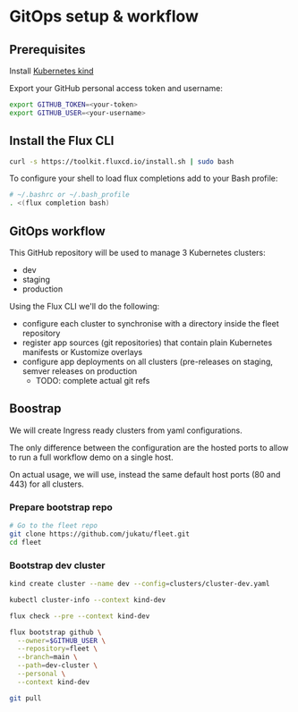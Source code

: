 # GitOps setup & workflow
## Prerequisites
Install [Kubernetes kind](https://kind.sigs.k8s.io/docs/user/quick-start/)

Export your GitHub personal access token and username:
```bash
export GITHUB_TOKEN=<your-token>
export GITHUB_USER=<your-username>
```

## Install the Flux CLI
```bash
curl -s https://toolkit.fluxcd.io/install.sh | sudo bash
```

To configure your shell to load flux completions add to your Bash profile:
```bash
# ~/.bashrc or ~/.bash_profile
. <(flux completion bash)
```

## GitOps workflow

This GitHub repository will be used to manage 3 Kubernetes clusters:
* dev
* staging
* production

Using the Flux CLI we'll do the following:
* configure each cluster to synchronise with a directory inside the fleet repository
* register app sources (git repositories) that contain plain Kubernetes manifests or Kustomize overlays
* configure app deployments on all clusters (pre-releases on staging, semver releases on production
  * TODO: complete actual git refs

## Boostrap
We will create Ingress ready clusters from yaml configurations.

The only difference between the configuration are the hosted ports to allow to run a full workflow demo on a single host.
    
On actual usage, we will use, instead the same default host ports (80 and 443) for all clusters.


### Prepare bootstrap repo
```bash
# Go to the fleet repo
git clone https://github.com/jukatu/fleet.git
cd fleet
```

### Bootstrap dev cluster
```bash
kind create cluster --name dev --config=clusters/cluster-dev.yaml

kubectl cluster-info --context kind-dev

flux check --pre --context kind-dev

flux bootstrap github \
  --owner=$GITHUB_USER \
  --repository=fleet \
  --branch=main \
  --path=dev-cluster \
  --personal \
  --context kind-dev

git pull
```